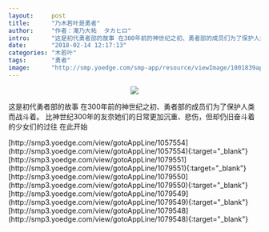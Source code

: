 ```yaml
---
layout:     post
title:      "乃木若叶是勇者"
author:     "作者：滝乃大祐  タカヒロ"
intro:      "这是初代勇者部的故事 在300年前的神世纪之初、勇者部的成员们为了保护人类而战斗着。 比神世纪300年的友奈她们的日常更加沉重、悲伤，但却仍旧奋斗着的少女们的过往 在此开始"
date:       "2018-02-14 12:17:13"
categories: "木若叶"
tags:       "勇者"
image:      "http://smp.yoedge.com/smp-app/resource/viewImage/1001839appline.png"
---
```

<div style="text-align: center">
<p><img src="http://smp.yoedge.com/smp-app/resource/viewImage/1001839appline.png"/></p>
</div>
<p class="post-meta">
<span>这是初代勇者部的故事 在300年前的神世纪之初、勇者部的成员们为了保护人类而战斗着。 比神世纪300年的友奈她们的日常更加沉重、悲伤，但却仍旧奋斗着的少女们的过往 在此开始</span>
</p>
[http://smp3.yoedge.com/view/gotoAppLine/1057554](http://smp3.yoedge.com/view/gotoAppLine/1057554){:target="_blank"}
[http://smp3.yoedge.com/view/gotoAppLine/1079551](http://smp3.yoedge.com/view/gotoAppLine/1079551){:target="_blank"}
[http://smp3.yoedge.com/view/gotoAppLine/1079550](http://smp3.yoedge.com/view/gotoAppLine/1079550){:target="_blank"}
[http://smp3.yoedge.com/view/gotoAppLine/1079549](http://smp3.yoedge.com/view/gotoAppLine/1079549){:target="_blank"}
[http://smp3.yoedge.com/view/gotoAppLine/1079548](http://smp3.yoedge.com/view/gotoAppLine/1079548){:target="_blank"}


